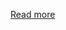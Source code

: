 [Read more](http://www.thehelper.net/forums/showthread.php/163657-TH-HTML5-Community-Project "Project thread on TheHelper.net")
